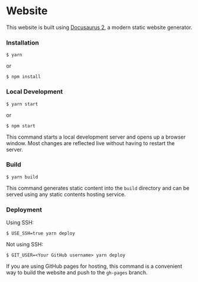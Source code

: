 # Website

This website is built using [Docusaurus 2](https://docusaurus.io/), a modern static website generator.

### Installation

```
$ yarn
```
or 
```
$ npm install
```

### Local Development

```
$ yarn start
```
or
```
$ npm start
```

This command starts a local development server and opens up a browser window. Most changes are reflected live without having to restart the server.

### Build

```
$ yarn build
```

This command generates static content into the `build` directory and can be served using any static contents hosting service.

### Deployment

Using SSH:

```
$ USE_SSH=true yarn deploy
```

Not using SSH:

```
$ GIT_USER=<Your GitHub username> yarn deploy
```

If you are using GitHub pages for hosting, this command is a convenient way to build the website and push to the `gh-pages` branch.

